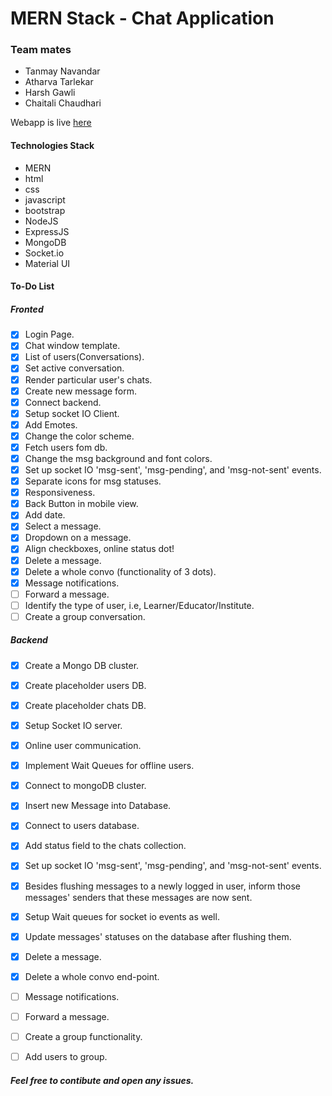 
# MERN Stack - Chat Application

### Team mates 
- Tanmay Navandar
- Atharva Tarlekar
- Harsh Gawli
- Chaitali Chaudhari
  
Webapp is live [here](http://yml-chat-app.herokuapp.com/)

#### Technologies Stack
- MERN
- html
- css
- javascript
- bootstrap
- NodeJS
- ExpressJS
- MongoDB
- Socket.io
- Material UI
  
#### To-Do List
##### Fronted
- [x] Login Page.
- [x] Chat window template.
- [x] List of users(Conversations).
- [x] Set active conversation.
- [x] Render particular user's chats.
- [x] Create new message form.
- [x] Connect backend.
- [x] Setup socket IO Client.
- [x] Add Emotes.
- [x] Change the color scheme.
- [x] Fetch users fom db.
- [x] Change the msg background and font colors.
- [x] Set up socket IO 'msg-sent', 'msg-pending', and 'msg-not-sent' events.
- [x] Separate icons for msg statuses.
- [x] Responsiveness.
- [x] Back Button in mobile view.
- [x] Add date.
- [x] Select a message.
- [x] Dropdown on a message.
- [x] Align checkboxes, online status dot!
- [x] Delete a message.
- [x] Delete a whole convo (functionality of 3 dots).
- [x] Message notifications.
- [ ] Forward a message.
- [ ] Identify the type of user, i.e, Learner/Educator/Institute.
- [ ] Create a group conversation.

##### Backend
- [x] Create a Mongo DB cluster.
- [x] Create placeholder users DB.
- [x] Create placeholder chats DB.
- [x] Setup Socket IO server.
- [x] Online user communication.
- [x] Implement Wait Queues for offline users.
- [x] Connect to mongoDB cluster.
- [x] Insert new Message into Database.
- [x] Connect to users database.
- [x] Add status field to the chats collection.
- [x] Set up socket IO 'msg-sent', 'msg-pending', and 'msg-not-sent' events.
- [x] Besides flushing messages to a newly logged in user, inform those messages' senders that these messages are now sent.
- [x] Setup Wait queues for socket io events as well.
- [x] Update messages' statuses on the database after flushing them.
- [x] Delete a message.
- [x] Delete a whole convo end-point.
- [ ] Message notifications.
- [ ] Forward a message.
- [ ] Create a group functionality.
- [ ] Add users to group.

  
##### Feel free to contibute and open any issues.
